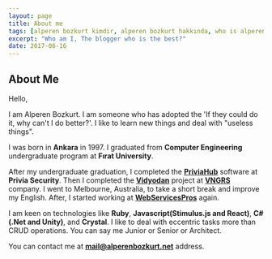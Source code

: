 ```yaml
---
layout: page
title: About me
tags: [alperen bozkurt kimdir, alperen bozkurt hakkında, who is alperen bozkurt, about alperen bozkurt]
excerpt: "Who am I, The blogger who is the best?"
date: 2017-06-16
---
```

About Me
---

Hello,

I am Alperen Bozkurt. I am someone who has adopted the 'If they could do it, why can't I do better?'. I like to learn new things and deal with "useless things". 

I was born in **Ankara** in 1997. I graduated from **Computer Engineering** undergraduate program at **Fırat University**.

After my undergraduate graduation, I completed the **[PriviaHub](https://priviahub.com/)** software at **Privia Security**. Then I completed the **[Vidyodan](https://www.vidyodan.com/?shortlink=5b7484e6&pid=website-direct-store&source_caller=ui)** project at **[VNGRS](https://vngrs.com/)** company. I went to Melbourne, Australia, to take a short break and improve my English. After, I started working at **[WebServicesPros](https://www.webservicespros.com/)** again. 

I am keen on technologies like **Ruby**, **Javascript(Stimulus.js and React)**, **C#(.Net and Unity)**, and **Crystal**. I like to deal with eccentric tasks more than CRUD operations. You can say me Junior or Senior or Architect.

You can contact me at **[mail@alperenbozkurt.net](mailto:mail@alperenbozkurt.net)** address.